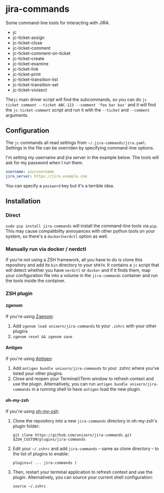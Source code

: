 # jira-commands

Some command-line tools for interacting with JIRA.

- jc
- jc-ticket-assign
- jc-ticket-close
- jc-ticket-comment
- jc-ticket-comment-on-ticket
- jc-ticket-create
- jc-ticket-examine
- jc-ticket-link
- jc-ticket-print
- jc-ticket-transition-list
- jc-ticket-transition-set
- jc-ticket-vivisect

The`jc` main driver script will find the subcommands, so you can do `jc ticket comment --ticket ABC-123 --comment 'foo bar baz'` and it will find the `jc-ticket-comment` script and run it with the `--ticket` and `--comment` arguments.

## Configuration

The `jc` commands all read settings from `~/.jira-commands/jira.yaml`. Settings in the file can be overriden by specifying command-line options.

I'm setting my username and jira server in the example below. The tools will ask for my password when I run them.

```yaml
username: yourusername
jira_server: https://jira.example.com
```

You can specify a `password` key but it's a terrible idea.

## Installation

### Direct

`sudo pip install jira-commands` will install the command-line tools via `pip`. This may cause compatibility annoyances with other python tools on your system, so there's a `docker`/`nerdctl` option as well.

### Manually run via docker / nerdctl

If you're not using a ZSH framework, all you have to do is clone this repository and add its `bin` directory to your `$PATH`. It contains a `jc` script that will detect whether you have `nerdctl` or `docker` and if it finds them, map your configuration file into a volume in the `jira-commands` container and run the tools inside the container.

### ZSH plugin

#### zgenom

If you're using [Zgenom](https://github.com/jandamm/zgenom):

1. Add `zgenom load unixorn/jira-commands` to your `.zshrc` with your other plugins
2. `zgenom reset && zgenom save`

#### Antigen

If you're using [Antigen](https://github.com/zsh-users/antigen):

1. Add `antigen bundle unixorn/jira-commands` to your .zshrc where you've listed your other plugins.
2. Close and reopen your Terminal/iTerm window to refresh context and use the plugin. Alternatively, you can run `antigen bundle unixorn/jira-commands` in a running shell to have `antigen` load the new plugin.

#### oh-my-zsh

If you're using [oh-my-zsh](https://ohmyz.sh):

1. Clone the repository into a new `jira-commands` directory in oh-my-zsh's plugin folder:

    `git clone https://github.com/unixorn/jira-commands.git $ZSH_CUSTOM/plugins/jira-commands`

2. Edit your `~/.zshrc` and add `jira-commands` – same as clone directory – to the list of plugins to enable:

    `plugins=( ... jira-commands )`

3. Then, restart your terminal application to refresh context and use the plugin. Alternatively, you can source your current shell configuration:

    `source ~/.zshrc`
